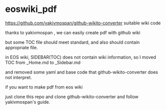 # eoswiki_pdf

https://github.com/yakivmospan/github-wikito-converter suitable wiki code


thanks to yakivmospan , we can easily create pdf with github wiki

but some TOC file should meet standard, and also should contain appropriate file.

in EOS wiki, SIDEBAR(TOC) does not contain wiki information, so I moved TOC from _Home.md to _Sidebar.md

and removed some yaml and base code that github-wikito-converter does not interpret.


if you want to make pdf from eos wiki

just clone this repo and clone github-wikito-converter and follow yakivmospan's guide.
